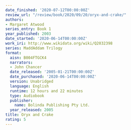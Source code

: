 ```yaml
---
date_finished: '2020-07-12T00:00:00Z'
review_url: "/review/book/2020/09/20/oryx-and-crake/"
authors:
- Margaret Atwood
series_entry: Book 1
year_published: 2003
date_started: '2020-06-14T00:00:00Z'
work_iri: http://www.wikidata.org/wiki/Q2032398
series: MaddAddam Trilogy
format:
  aisn: B004FTGCK4
  narrators:
  - John Chancer
  date_released: '2005-01-21T00:00:00Z'
  date_purchased: '2020-06-14T00:00:00Z'
  version: Unabridged
  language: English
  runtime: 12 hours and 22 minutes
  type: Audiobook
  publisher:
    name: Bolinda Publishing Pty Ltd.
  year_released: 2005
title: Oryx and Crake
rating: 5
---
```


